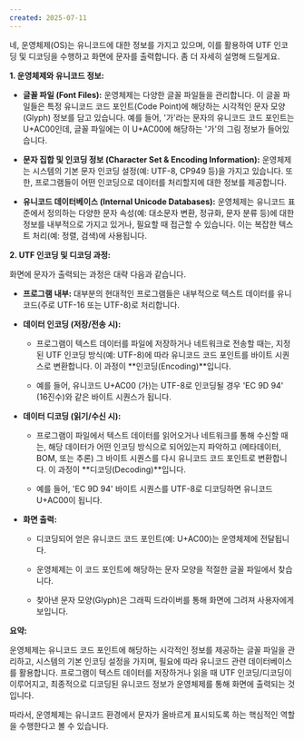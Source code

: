 ```yaml
---
created: 2025-07-11
---
```

네, 운영체제(OS)는 유니코드에 대한 정보를 가지고 있으며, 이를 활용하여 UTF 인코딩 및 디코딩을 수행하고 화면에 문자를 출력합니다. 좀 더 자세히 설명해 드릴게요.

**1. 운영체제와 유니코드 정보:**

- **글꼴 파일 (Font Files):** 운영체제는 다양한 글꼴 파일들을 관리합니다. 이 글꼴 파일들은 특정 유니코드 코드 포인트(Code Point)에 해당하는 시각적인 문자 모양(Glyph) 정보를 담고 있습니다. 예를 들어, '가'라는 문자의 유니코드 코드 포인트는 U+AC00인데, 글꼴 파일에는 이 U+AC00에 해당하는 '가'의 그림 정보가 들어있습니다.
    
- **문자 집합 및 인코딩 정보 (Character Set & Encoding Information):** 운영체제는 시스템의 기본 문자 인코딩 설정(예: UTF-8, CP949 등)을 가지고 있습니다. 또한, 프로그램들이 어떤 인코딩으로 데이터를 처리할지에 대한 정보를 제공합니다.
    
- **유니코드 데이터베이스 (Internal Unicode Databases):** 운영체제는 유니코드 표준에서 정의하는 다양한 문자 속성(예: 대소문자 변환, 정규화, 문자 분류 등)에 대한 정보를 내부적으로 가지고 있거나, 필요할 때 접근할 수 있습니다. 이는 복잡한 텍스트 처리(예: 정렬, 검색)에 사용됩니다.
    

**2. UTF 인코딩 및 디코딩 과정:**

화면에 문자가 출력되는 과정은 대략 다음과 같습니다.

- **프로그램 내부:** 대부분의 현대적인 프로그램들은 내부적으로 텍스트 데이터를 유니코드(주로 UTF-16 또는 UTF-8)로 처리합니다.
    
- **데이터 인코딩 (저장/전송 시):**
    
    - 프로그램이 텍스트 데이터를 파일에 저장하거나 네트워크로 전송할 때는, 지정된 UTF 인코딩 방식(예: UTF-8)에 따라 유니코드 코드 포인트를 바이트 시퀀스로 변환합니다. 이 과정이 **인코딩(Encoding)**입니다.
        
    - 예를 들어, 유니코드 U+AC00 (가)는 UTF-8로 인코딩될 경우 'EC 9D 94' (16진수)와 같은 바이트 시퀀스가 됩니다.
        
- **데이터 디코딩 (읽기/수신 시):**
    
    - 프로그램이 파일에서 텍스트 데이터를 읽어오거나 네트워크를 통해 수신할 때는, 해당 데이터가 어떤 인코딩 방식으로 되어있는지 파악하고 (메타데이터, BOM, 또는 추론) 그 바이트 시퀀스를 다시 유니코드 코드 포인트로 변환합니다. 이 과정이 **디코딩(Decoding)**입니다.
        
    - 예를 들어, 'EC 9D 94' 바이트 시퀀스를 UTF-8로 디코딩하면 유니코드 U+AC00이 됩니다.
        
- **화면 출력:**
    
    - 디코딩되어 얻은 유니코드 코드 포인트(예: U+AC00)는 운영체제에 전달됩니다.
        
    - 운영체제는 이 코드 포인트에 해당하는 문자 모양을 적절한 글꼴 파일에서 찾습니다.
        
    - 찾아낸 문자 모양(Glyph)은 그래픽 드라이버를 통해 화면에 그려져 사용자에게 보입니다.
        

**요약:**

운영체제는 유니코드 코드 포인트에 해당하는 시각적인 정보를 제공하는 글꼴 파일을 관리하고, 시스템의 기본 인코딩 설정을 가지며, 필요에 따라 유니코드 관련 데이터베이스를 활용합니다. 프로그램이 텍스트 데이터를 저장하거나 읽을 때 UTF 인코딩/디코딩이 이루어지고, 최종적으로 디코딩된 유니코드 정보가 운영체제를 통해 화면에 출력되는 것입니다.

따라서, 운영체제는 유니코드 환경에서 문자가 올바르게 표시되도록 하는 핵심적인 역할을 수행한다고 볼 수 있습니다.